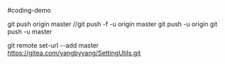#coding-demo

git push origin master
//git push -f -u origin master
git push -u origin
git push -u master

git remote set-url --add master https://gitea.com/yangbyyang/SettingUtils.git 